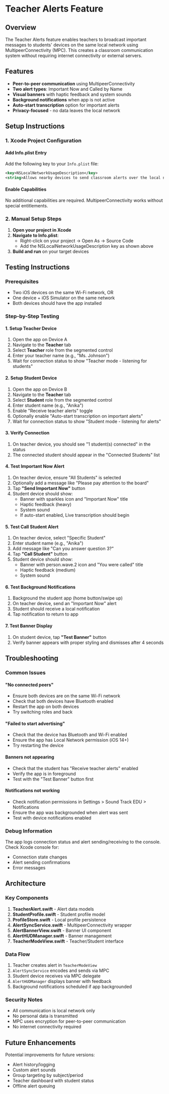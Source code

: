 # Teacher Alerts Feature

## Overview

The Teacher Alerts feature enables teachers to broadcast important messages to students' devices on the same local network using MultipeerConnectivity (MPC). This creates a classroom communication system without requiring internet connectivity or external servers.

## Features

- **Peer-to-peer communication** using MultipeerConnectivity
- **Two alert types**: Important Now and Called by Name
- **Visual banners** with haptic feedback and system sounds
- **Background notifications** when app is not active
- **Auto-start transcription** option for important alerts
- **Privacy-focused** - no data leaves the local network

## Setup Instructions

### 1. Xcode Project Configuration

#### Add Info.plist Entry
Add the following key to your `Info.plist` file:

```xml
<key>NSLocalNetworkUsageDescription</key>
<string>Allows nearby devices to send classroom alerts over the local network.</string>
```

#### Enable Capabilities
No additional capabilities are required. MultipeerConnectivity works without special entitlements.

### 2. Manual Setup Steps

1. **Open your project in Xcode**
2. **Navigate to Info.plist**:
   - Right-click on your project → Open As → Source Code
   - Add the NSLocalNetworkUsageDescription key as shown above
3. **Build and run** on your target devices

## Testing Instructions

### Prerequisites
- Two iOS devices on the same Wi-Fi network, OR
- One device + iOS Simulator on the same network
- Both devices should have the app installed

### Step-by-Step Testing

#### 1. Setup Teacher Device
1. Open the app on Device A
2. Navigate to the **Teacher** tab
3. Select **Teacher** role from the segmented control
4. Enter your teacher name (e.g., "Ms. Johnson")
5. Wait for connection status to show "Teacher mode - listening for students"

#### 2. Setup Student Device
1. Open the app on Device B
2. Navigate to the **Teacher** tab
3. Select **Student** role from the segmented control
4. Enter student name (e.g., "Anika")
5. Enable "Receive teacher alerts" toggle
6. Optionally enable "Auto-start transcription on important alerts"
7. Wait for connection status to show "Student mode - listening for alerts"

#### 3. Verify Connection
1. On teacher device, you should see "1 student(s) connected" in the status
2. The connected student should appear in the "Connected Students" list

#### 4. Test Important Now Alert
1. On teacher device, ensure "All Students" is selected
2. Optionally add a message like "Please pay attention to the board"
3. Tap **"Send Important Now"** button
4. Student device should show:
   - Banner with sparkles icon and "Important Now" title
   - Haptic feedback (heavy)
   - System sound
   - If auto-start enabled, Live transcription should begin

#### 5. Test Call Student Alert
1. On teacher device, select "Specific Student"
2. Enter student name (e.g., "Anika")
3. Add message like "Can you answer question 3?"
4. Tap **"Call Student"** button
5. Student device should show:
   - Banner with person.wave.2 icon and "You were called" title
   - Haptic feedback (medium)
   - System sound

#### 6. Test Background Notifications
1. Background the student app (home button/swipe up)
2. On teacher device, send an "Important Now" alert
3. Student should receive a local notification
4. Tap notification to return to app

#### 7. Test Banner Display
1. On student device, tap **"Test Banner"** button
2. Verify banner appears with proper styling and dismisses after 4 seconds

## Troubleshooting

### Common Issues

#### "No connected peers"
- Ensure both devices are on the same Wi-Fi network
- Check that both devices have Bluetooth enabled
- Restart the app on both devices
- Try switching roles and back

#### "Failed to start advertising"
- Check that the device has Bluetooth and Wi-Fi enabled
- Ensure the app has Local Network permission (iOS 14+)
- Try restarting the device

#### Banners not appearing
- Check that the student has "Receive teacher alerts" enabled
- Verify the app is in foreground
- Test with the "Test Banner" button first

#### Notifications not working
- Check notification permissions in Settings > Sound Track EDU > Notifications
- Ensure the app was backgrounded when alert was sent
- Test with device notifications enabled

### Debug Information

The app logs connection status and alert sending/receiving to the console. Check Xcode console for:
- Connection state changes
- Alert sending confirmations
- Error messages

## Architecture

### Key Components

1. **TeacherAlert.swift** - Alert data models
2. **StudentProfile.swift** - Student profile model
3. **ProfileStore.swift** - Local profile persistence
4. **AlertSyncService.swift** - MultipeerConnectivity wrapper
5. **AlertBannerView.swift** - Banner UI component
6. **AlertHUDManager.swift** - Banner management
7. **TeacherModeView.swift** - Teacher/Student interface

### Data Flow

1. Teacher creates alert in `TeacherModeView`
2. `AlertSyncService` encodes and sends via MPC
3. Student device receives via MPC delegate
4. `AlertHUDManager` displays banner with feedback
5. Background notifications scheduled if app backgrounded

### Security Notes

- All communication is local network only
- No personal data is transmitted
- MPC uses encryption for peer-to-peer communication
- No internet connectivity required

## Future Enhancements

Potential improvements for future versions:
- Alert history/logging
- Custom alert sounds
- Group targeting by subject/period
- Teacher dashboard with student status
- Offline alert queuing

